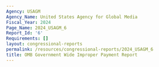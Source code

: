 ```yaml
---
Agency: USAGM
Agency_Name: United States Agency for Global Media
Fiscal_Year: 2024
Page_Name: 2024_USAGM_6
Report_Id: '6'
Requirements: []
layout: congressional-reports
permalink: /resources/congressional-reports/2024_USAGM_6
title: OMB Government Wide Improper Payment Report
---
```

